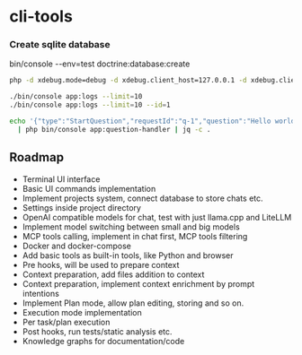 # cli-tools

### Create sqlite database

bin/console --env=test doctrine:database:create

```bash
php -d xdebug.mode=debug -d xdebug.client_host=127.0.0.1 -d xdebug.client_port=9003 -d xdebug.start_with_request=yes ./bin/console ai:client
```
```bash
./bin/console app:logs --limit=10
./bin/console app:logs --limit=10 --id=1
```
```bash
echo '{"type":"StartQuestion","requestId":"q-1","question":"Hello world"}' \
  | php bin/console app:question-handler | jq -c .
```

## Roadmap
 - Terminal UI interface 
 - Basic UI commands implementation
 - Implement projects system, connect database to store chats etc.
 - Settings inside project directory
 - OpenAI compatible models for chat, test with just llama.cpp and LiteLLM
 - Implement model switching between small and big models
 - MCP tools calling, implement in chat first, MCP tools filtering
 - Docker and docker-compose
 - Add basic tools as built-in tools, like Python and browser
 - Pre hooks, will be used to prepare context
 - Context preparation, add files addition to context
 - Context preparation, implement context enrichment by prompt intentions
 - Implement Plan mode, allow plan editing, storing and so on.
 - Execution mode implementation
 - Per task/plan execution
 - Post hooks, run tests/static analysis etc.
 - Knowledge graphs for documentation/code
